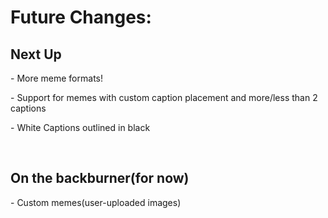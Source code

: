 <h1>Future Changes:</h1>
<h2>Next Up</h2>
<p>- More meme formats!</p>
<p>- Support for memes with custom caption placement and more/less than 2 captions</p>
<p>- White Captions outlined in black</p>

</br>

<h2>On the backburner(for now)</h2>
<p>- Custom memes(user-uploaded images)</p>